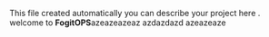  This file created automatically you can describe your project here . welcome to **FogitOPS**azeazeazeaz
azdazdazd
azeazeaze
